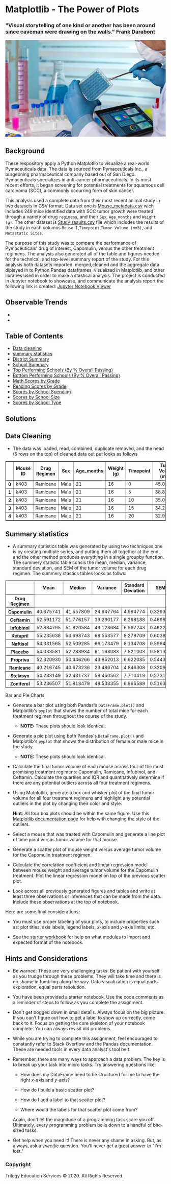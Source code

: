 # Matplotlib - The Power of Plots

### "Visual storytelling of one kind or another has been around since caveman were drawing on the walls." Frank Darabont
![Laboratory](Images/Laboratory.jpg)

## Background
These respository apply a Python Matplotlib to visualize a real-world Pymaceuticals data. The data is sourced from Pymaceuticals Inc., a burgeoning pharmaceutical company based out of San Diego. Pymaceuticals specializes in anti-cancer pharmaceuticals. In its most recent efforts, it began screening for potential treatments for squamous cell carcinoma (SCC), a commonly occurring form of skin cancer.

This analysis used a complete data from their most recent animal study in two datasets in CSV format. Data set one is [Mouse_metadata.csv](Pymaceuticals/data/Mouse_metadata.csv) wich includes 249 mice identified data with SCC tumor growth were treated through a variety of drug `regimens`, and their `Sex`, `Age_months`	and `Weight (g)`. The other dataset is [Study_results.csv](Pymaceuticals/data/Study_results.csv) file which includes the results of the study in each columns `Mouse I`,`Timepoint`,`Tumor Volume (mm3)`, and `Metastatic Sites`.

The purpose of this study was to compare the performance of Pymaceuticals' drug of interest, Capomulin, versus the other treatment regimens. The analysis also generated all of the table and figures needed for the technical, and top-level summary report of the study. For this analysis both datasets imported, merged,cleaned and the aggregate data diplayed in to Python Pandas dataframes, visualized in Matplotlib, and other libraries used in order to make a stastical analysis. The project is conducted in Jupyter notebook to showcase, and communicate the analysis report the following link is created: [Jupyter Notebook Viewer](https://nbviewer.jupyter.org/github/ermiasgelaye/Matplotlib-Challenge/blob/master/Pymaceuticals/.ipynb_checkpoints/pymaceuticals_starter-checkpoint.ipynb) 

## Observable Trends

* 

* 

## Table of Contents
* [Data cleaning](https://nbviewer.jupyter.org/github/ermiasgelaye/pandas-challenge/blob/master/PyCitySchools/.ipynb_checkpoints/PyCitySchools_starter-checkpoint.ipynb)
* [summary statistics](https://nbviewer.jupyter.org/github/ermiasgelaye/pandas-challenge/blob/master/PyCitySchools/.ipynb_checkpoints/PyCitySchools_starter-checkpoint.ipynb)
* [District Summary](https://nbviewer.jupyter.org/github/ermiasgelaye/pandas-challenge/blob/master/PyCitySchools/.ipynb_checkpoints/PyCitySchools_starter-checkpoint.ipynb)
* [School Summary](https://nbviewer.jupyter.org/github/ermiasgelaye/pandas-challenge/blob/master/PyCitySchools/.ipynb_checkpoints/PyCitySchools_starter-checkpoint.ipynb)
* [Top Performing Schools (By % Overall Passing)](https://nbviewer.jupyter.org/github/ermiasgelaye/pandas-challenge/blob/master/PyCitySchools/.ipynb_checkpoints/PyCitySchools_starter-checkpoint.ipynb)
* [Bottom Performing Schools (By % Overall Passing)](https://nbviewer.jupyter.org/github/ermiasgelaye/pandas-challenge/blob/master/PyCitySchools/.ipynb_checkpoints/PyCitySchools_starter-checkpoint.ipynb)
* [Math Scores by Grade](https://nbviewer.jupyter.org/github/ermiasgelaye/pandas-challenge/blob/master/PyCitySchools/.ipynb_checkpoints/PyCitySchools_starter-checkpoint.ipynb)
* [Reading Scores by Grade](https://nbviewer.jupyter.org/github/ermiasgelaye/pandas-challenge/blob/master/PyCitySchools/.ipynb_checkpoints/PyCitySchools_starter-checkpoint.ipynb)
* [Scores by School Spending](https://nbviewer.jupyter.org/github/ermiasgelaye/pandas-challenge/blob/master/PyCitySchools/.ipynb_checkpoints/PyCitySchools_starter-checkpoint.ipynb)
* [Scores by School Size](https://nbviewer.jupyter.org/github/ermiasgelaye/pandas-challenge/blob/master/PyCitySchools/.ipynb_checkpoints/PyCitySchools_starter-checkpoint.ipynb)
* [Scores by School Type](https://nbviewer.jupyter.org/github/ermiasgelaye/pandas-challenge/blob/master/PyCitySchools/.ipynb_checkpoints/PyCitySchools_starter-checkpoint.ipynb)


## Solutions

## Data Cleaning
* The data was loaded, read, combined, duplicate removed, and the head (5 rows on the top) of cleaned data out put looks as follows

<table border="1" class="dataframe">
  <thead>
    <tr>
      <th></th>
      <th>Mouse ID</th>
      <th>Drug Regimen</th>
      <th>Sex</th>
      <th>Age_months</th>
      <th>Weight (g)</th>
      <th>Timepoint</th>
      <th>Tumor Volume (mm3)</th>
      <th>Metastatic Sites</th>
    </tr>
  </thead>
  <tbody>
    <tr>
      <th>0</th>
      <td>k403</td>
      <td>Ramicane</td>
      <td>Male</td>
      <td>21</td>
      <td>16</td>
      <td>0</td>
      <td>45.000000</td>
      <td>0</td>
    </tr>
    <tr>
      <th>1</th>
      <td>k403</td>
      <td>Ramicane</td>
      <td>Male</td>
      <td>21</td>
      <td>16</td>
      <td>5</td>
      <td>38.825898</td>
      <td>0</td>
    </tr>
    <tr>
      <th>2</th>
      <td>k403</td>
      <td>Ramicane</td>
      <td>Male</td>
      <td>21</td>
      <td>16</td>
      <td>10</td>
      <td>35.014271</td>
      <td>1</td>
    </tr>
    <tr>
      <th>3</th>
      <td>k403</td>
      <td>Ramicane</td>
      <td>Male</td>
      <td>21</td>
      <td>16</td>
      <td>15</td>
      <td>34.223992</td>
      <td>1</td>
    </tr>
    <tr>
      <th>4</th>
      <td>k403</td>
      <td>Ramicane</td>
      <td>Male</td>
      <td>21</td>
      <td>16</td>
      <td>20</td>
      <td>32.997729</td>
      <td>1</td>
    </tr>
  </tbody>
</table>

## Summary statistics

* A summary statistics table was generated by using two techniques one is by creating multiple series, and putting them all together at the end, and the other method produces everything in a single groupby function. The summery statistic table consis the mean, median, variance, standard deviation, and SEM of the tumor volume for each drug regimen. The summery stastics tables looks as follws:

<table border="1" class="dataframe">
  <thead>
    <tr>
      <th></th>
      <th>Mean</th>
      <th>Median</th>
      <th>Variance</th>
      <th>Standard Deviation</th>
      <th>SEM</th>
    </tr>
    <tr>
      <th>Drug Regimen</th>
    </tr>
    <tr>
      <th>Capomulin</th>
      <td>40.675741</td>
      <td>41.557809</td>
      <td>24.947764</td>
      <td>4.994774</td>
      <td>0.329346</td>
    </tr>
    <tr>
      <th>Ceftamin</th>
      <td>52.591172</td>
      <td>51.776157</td>
      <td>39.290177</td>
      <td>6.268188</td>
      <td>0.469821</td>
    </tr>
    <tr>
      <th>Infubinol</th>
      <td>52.884795</td>
      <td>51.820584</td>
      <td>43.128684</td>
      <td>6.567243</td>
      <td>0.492236</td>
    </tr>
    <tr>
      <th>Ketapril</th>
      <td>55.235638</td>
      <td>53.698743</td>
      <td>68.553577</td>
      <td>8.279709</td>
      <td>0.603860</td>
    </tr>
    <tr>
      <th>Naftisol</th>
      <td>54.331565</td>
      <td>52.509285</td>
      <td>66.173479</td>
      <td>8.134708</td>
      <td>0.596466</td>
    </tr>
    <tr>
      <th>Placebo</th>
      <td>54.033581</td>
      <td>52.288934</td>
      <td>61.168083</td>
      <td>7.821003</td>
      <td>0.581331</td>
    </tr>
    <tr>
      <th>Propriva</th>
      <td>52.320930</td>
      <td>50.446266</td>
      <td>43.852013</td>
      <td>6.622085</td>
      <td>0.544332</td>
    </tr>
    <tr>
      <th>Ramicane</th>
      <td>40.216745</td>
      <td>40.673236</td>
      <td>23.486704</td>
      <td>4.846308</td>
      <td>0.320955</td>
    </tr>
    <tr>
      <th>Stelasyn</th>
      <td>54.233149</td>
      <td>52.431737</td>
      <td>59.450562</td>
      <td>7.710419</td>
      <td>0.573111</td>
    </tr>
    <tr>
      <th>Zoniferol</th>
      <td>53.236507</td>
      <td>51.818479</td>
      <td>48.533355</td>
      <td>6.966589</td>
      <td>0.516398</td>

</table>


Bar and Pie Charts
* Generate a bar plot using both Pandas's `DataFrame.plot()` and Matplotlib's `pyplot` that shows  the number of total mice for each treatment regimen throughout the course of the study.

  * **NOTE:** These plots should look identical.

* Generate a pie plot using both Pandas's `DataFrame.plot()` and Matplotlib's `pyplot` that shows the distribution of female or male mice in the study.

  * **NOTE:** These plots should look identical.

* Calculate the final tumor volume of each mouse across four of the most promising treatment regimens: Capomulin, Ramicane, Infubinol, and Ceftamin. Calculate the quartiles and IQR and quantitatively determine if there are any potential outliers across all four treatment regimens.

* Using Matplotlib, generate a box and whisker plot of the final tumor volume for all four treatment regimens and highlight any potential outliers in the plot by changing their color and style.

  **Hint**: All four box plots should be within the same figure. Use this [Matplotlib documentation page](https://matplotlib.org/gallery/pyplots/boxplot_demo_pyplot.html#sphx-glr-gallery-pyplots-boxplot-demo-pyplot-py) for help with changing the style of the outliers.

* Select a mouse that was treated with Capomulin and generate a line plot of time point versus tumor volume for that mouse.

* Generate a scatter plot of mouse weight versus average tumor volume for the Capomulin treatment regimen.

* Calculate the correlation coefficient and linear regression model between mouse weight and average tumor volume for the Capomulin treatment. Plot the linear regression model on top of the previous scatter plot.

* Look across all previously generated figures and tables and write at least three observations or inferences that can be made from the data. Include these observations at the top of notebook.

Here are some final considerations:

* You must use proper labeling of your plots, to include properties such as: plot titles, axis labels, legend labels, _x_-axis and _y_-axis limits, etc.

* See the [starter workbook](Pymaceuticals/pymaceuticals_starter.ipynb) for help on what modules to import and expected format of the notebook.

## Hints and Considerations

* Be warned: These are very challenging tasks. Be patient with yourself as you trudge through these problems. They will take time and there is no shame in fumbling along the way. Data visualization is equal parts exploration, equal parts resolution.

* You have been provided a starter notebook. Use the code comments as a reminder of steps to follow as you complete the assignment.

* Don't get bogged down in small details. Always focus on the big picture. If you can't figure out how to get a label to show up correctly, come back to it. Focus on getting the core skeleton of your notebook complete. You can always revisit old problems.

* While you are trying to complete this assignment, feel encouraged to constantly refer to Stack Overflow and the Pandas documentation. These are needed tools in every data analyst's tool belt.

* Remember, there are many ways to approach a data problem. The key is to break up your task into micro tasks. Try answering questions like:

  * How does my DataFrame need to be structured for me to have the right _x_-axis and _y_-axis?

  * How do I build a basic scatter plot?

  * How do I add a label to that scatter plot?

  * Where would the labels for that scatter plot come from?

  Again, don't let the magnitude of a programming task scare you off. Ultimately, every programming problem boils down to a handful of bite-sized tasks.

* Get help when you need it! There is never any shame in asking. But, as always, ask a _specific_ question. You'll never get a great answer to "I'm lost."

### Copyright

Trilogy Education Services © 2020. All Rights Reserved.
